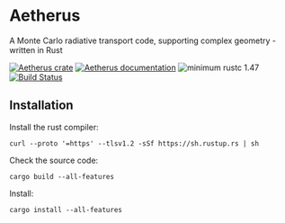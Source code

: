 # Aetherus
A Monte Carlo radiative transport code, supporting complex geometry - written in Rust

[![Aetherus crate](https://img.shields.io/crates/v/Aetherus.svg)](https://crates.io/crates/Aetherus)
[![Aetherus documentation](https://docs.rs/Aetherus/badge.svg)](https://docs.rs/arctk)
![minimum rustc 1.47](https://img.shields.io/badge/rustc-1.47+-red.svg)
[![Build Status](https://travis-ci.com/aetherus-wg/Aetherus.svg?branch=master)](https://travis-ci.com/aetherus-wg/Aetherus)


## Installation
Install the rust compiler:

    curl --proto '=https' --tlsv1.2 -sSf https://sh.rustup.rs | sh

Check the source code:

    cargo build --all-features

Install:

    cargo install --all-features